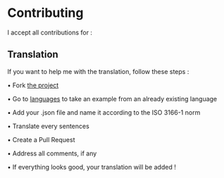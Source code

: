 # Contributing

I accept all contributions for :


## Translation

If you want to help me with the translation, follow these steps :

• Fork [the project](https://github.com/LockBlock-dev/LockBot)

• Go to [languages](/core/languages) to take an example from an already existing language

• Add your .json file and name it according to the ISO 3166-1 norm

• Translate every sentences

• Create a Pull Request

• Address all comments, if any

• If everything looks good, your translation will be added !